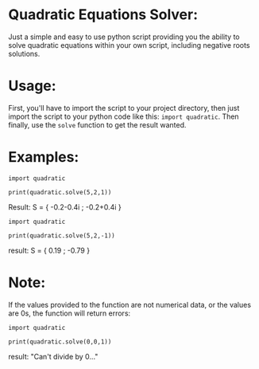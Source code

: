 # Quadratic Equations Solver:


Just a simple and easy to use python script providing you the ability to solve quadratic equations within your own script, including negative roots solutions.



# Usage:

First, you'll have to import the script to your project directory, then just import the script to your python code like this: ```import quadratic```. 
Then finally, use the ```solve``` function to get the result wanted.

# Examples:

```
import quadratic

print(quadratic.solve(5,2,1))
```
Result: S = { -0.2-0.4i ; -0.2+0.4i }

```
import quadratic

print(quadratic.solve(5,2,-1))
```

result: S = { 0.19 ; -0.79 }

# Note:
If the values provided to the function are not numerical data, or the values are 0s, the function will return errors:

```
import quadratic

print(quadratic.solve(0,0,1))
```
result: "Can't divide by 0..."
